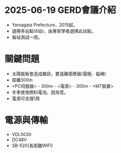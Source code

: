 # 2025-06-19 GERD會議介紹

+ Yamagata Prefecture，2015起。
+ 選擇多站點(6站)，由專家學者選擇此站點。
+ 每站測試一周。

# 關鍵問題
+ 太陽能板會造成雜訊，要遠離感應器(電極、磁棒)
+ 距離300m
+ <PC伺服器> - 300m - <電源> - 300m - <MT裝置>
+ 冬季使用燃料電池，因為雪。
+ 電源可支撐1周

# 電源與傳輸
+ VDL5030
+ DC48V
+ SB-520(長距離WIFI)
